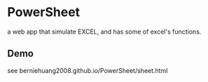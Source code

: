 # PowerSheet
a web app that simulate EXCEL, and has some of excel's functions.

## Demo
see berniehuang2008.github.io/PowerSheet/sheet.html


